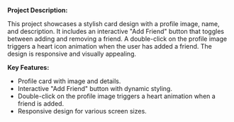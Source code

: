 
**Project Description:**

This project showcases a stylish card design with a profile image, name, and description. It includes an interactive "Add Friend" button that toggles between adding and removing a friend. A double-click on the profile image triggers a heart icon animation when the user has added a friend. The design is responsive and visually appealing.

**Key Features:**
- Profile card with image and details.
- Interactive "Add Friend" button with dynamic styling.
- Double-click on the profile image triggers a heart animation when a friend is added.
- Responsive design for various screen sizes.
